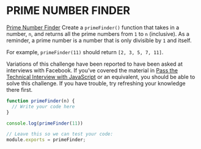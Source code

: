# PRIME NUMBER FINDER

[Prime Number Finder](https://www.codecademy.com/code-challenges/code-challenge-prime-number-finder-javascript)
Create a ```primeFinder()``` function that takes in a number, ```n```, and returns all the prime numbers from ```1``` to ```n``` (inclusive). As a reminder, a prime number is a number that is only divisible by ```1``` and itself.

For example, ```primeFinder(11)``` should return ```[2, 3, 5, 7, 11]```.

Variations of this challenge have been reported to have been asked at interviews with Facebook. If you’ve covered the material in [Pass the Technical Interview with JavaScript](https://www.codecademy.com/learn/paths/pass-the-technical-interview-with-javascript) or an equivalent, you should be able to solve this challenge. If you have trouble, try refreshing your knowledge there first.

```Javascript
function primeFinder(n) {
  // Write your code here
}

console.log(primeFinder(11))

// Leave this so we can test your code:
module.exports = primeFinder;
```
